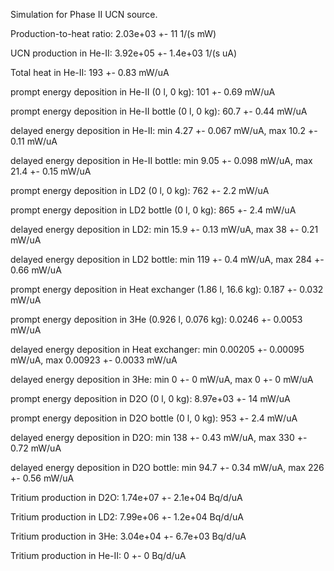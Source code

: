 Simulation for Phase II UCN source.

Production-to-heat ratio:
2.03e+03 +- 11 1/(s mW)

UCN production in He-II:
3.92e+05 +- 1.4e+03 1/(s uA)

Total heat in He-II:
193 +- 0.83 mW/uA

prompt energy deposition in He-II (0 l, 0 kg):
101 +- 0.69 mW/uA

prompt energy deposition in He-II bottle (0 l, 0 kg):
60.7 +- 0.44 mW/uA

delayed energy deposition in He-II:
min 4.27 +- 0.067 mW/uA, max 10.2 +- 0.11 mW/uA

delayed energy deposition in He-II bottle:
min 9.05 +- 0.098 mW/uA, max 21.4 +- 0.15 mW/uA

prompt energy deposition in LD2 (0 l, 0 kg):
762 +- 2.2 mW/uA

prompt energy deposition in LD2 bottle (0 l, 0 kg):
865 +- 2.4 mW/uA

delayed energy deposition in LD2:
min 15.9 +- 0.13 mW/uA, max 38 +- 0.21 mW/uA

delayed energy deposition in LD2 bottle:
min 119 +- 0.4 mW/uA, max 284 +- 0.66 mW/uA

prompt energy deposition in Heat exchanger (1.86 l, 16.6 kg):
0.187 +- 0.032 mW/uA

prompt energy deposition in 3He (0.926 l, 0.076 kg):
0.0246 +- 0.0053 mW/uA

delayed energy deposition in Heat exchanger:
min 0.00205 +- 0.00095 mW/uA, max 0.00923 +- 0.0033 mW/uA

delayed energy deposition in 3He:
min 0 +- 0 mW/uA, max 0 +- 0 mW/uA

prompt energy deposition in D2O (0 l, 0 kg):
8.97e+03 +- 14 mW/uA

prompt energy deposition in D2O bottle (0 l, 0 kg):
953 +- 2.4 mW/uA

delayed energy deposition in D2O:
min 138 +- 0.43 mW/uA, max 330 +- 0.72 mW/uA

delayed energy deposition in D2O bottle:
min 94.7 +- 0.34 mW/uA, max 226 +- 0.56 mW/uA

Tritium production in D2O:
1.74e+07 +- 2.1e+04 Bq/d/uA

Tritium production in LD2:
7.99e+06 +- 1.2e+04 Bq/d/uA

Tritium production in 3He:
3.04e+04 +- 6.7e+03 Bq/d/uA

Tritium production in He-II:
0 +- 0 Bq/d/uA

